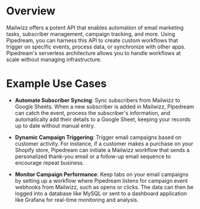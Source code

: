 # Overview

Mailwizz offers a potent API that enables automation of email marketing tasks, subscriber management, campaign tracking, and more. Using Pipedream, you can harness this API to create custom workflows that trigger on specific events, process data, or synchronize with other apps. Pipedream's serverless architecture allows you to handle workflows at scale without managing infrastructure.

# Example Use Cases

- **Automate Subscriber Syncing**: Sync subscribers from Mailwizz to Google Sheets. When a new subscriber is added in Mailwizz, Pipedream can catch the event, process the subscriber's information, and automatically add their details to a Google Sheet, keeping your records up to date without manual entry.

- **Dynamic Campaign Triggering**: Trigger email campaigns based on customer activity. For instance, if a customer makes a purchase on your Shopify store, Pipedream can initiate a Mailwizz workflow that sends a personalized thank-you email or a follow-up email sequence to encourage repeat business.

- **Monitor Campaign Performance**: Keep tabs on your email campaigns by setting up a workflow where Pipedream listens for campaign event webhooks from Mailwizz, such as opens or clicks. The data can then be logged into a database like MySQL or sent to a dashboard application like Grafana for real-time monitoring and analysis.
